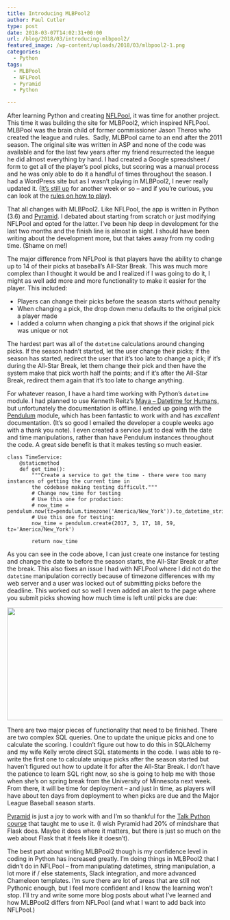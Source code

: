 ```yaml
---
title: Introducing MLBPool2
author: Paul Cutler
type: post
date: 2018-03-07T14:02:31+00:00
url: /blog/2018/03/introducing-mlbpool2/
featured_image: /wp-content/uploads/2018/03/mlbpool2-1.png
categories:
  - Python
tags:
  - MLBPool
  - NFLPool
  - Pyramid
  - Python

---
```

After learning Python and creating [NFLPool][1], it was time for another project. This time it was building the site for MLBPool2, which inspired NFLPool. MLBPool was the brain child of former commissioner Jason Theros who created the league and rules.  Sadly, MLBPool came to an end after the 2011 season. The original site was written in ASP and none of the code was available and for the last few years after my friend resurrected the league he did almost everything by hand. I had created a Google spreadsheet / form to get all of the player’s pool picks, but scoring was a manual process and he was only able to do it a handful of times throughout the season. I had a WordPress site but as I wasn’t playing in MLBPool2, I never really updated it. ([It’s still up][2] for another week or so &#8211; and if you’re curious, you can look at the [rules on how to play][3]).

That all changes with MLBPool2. Like NFLPool, the app is written in Python (3.6) and [Pyramid][4]. I debated about starting from scratch or just modifying NFLPool and opted for the latter. I’ve been hip deep in development for the last two months and the finish line is almost in sight. I should have been writing about the development more, but that takes away from my coding time. (Shame on me!)

The major difference from NFLPool is that players have the ability to change up to 14 of their picks at baseball’s All-Star Break. This was much more complex than I thought it would be and I realized if I was going to do it, I might as well add more and more functionality to make it easier for the player. This included:

  * Players can change their picks before the season starts without penalty
  * When changing a pick, the drop down menu defaults to the original pick a player made
  * I added a column when changing a pick that shows if the original pick was unique or not

The hardest part was all of the `datetime` calculations around changing picks. If the season hadn’t started, let the user change their picks; if the season has started, redirect the user that it’s too late to change a pick; if it’s during the All-Star Break, let them change their pick and then have the system make that pick worth half the points; and if it’s after the All-Star Break, redirect them again that it’s too late to change anything.

For whatever reason, I have a hard time working with Python’s `datetime` module. I had planned to use Kenneth Reitz’s [Maya &#8211; Datetime for Humans,][5] but unfortunately the documentation is offline. I ended up going with the [Pendulum][6] module, which has been fantastic to work with and has _excellent_ documentation. (It’s so good I emailed the developer a couple weeks ago with a thank you note). I even created a service just to deal with the date and time manipulations, rather than have Pendulum instances throughout the code. A great side benefit is that it makes testing so much easier.

    class TimeService:
        @staticmethod
        def get_time():
            """Create a service to get the time - there were too many instances of getting the current time in
            the codebase making testing difficult."""
            # Change now_time for testing
            # Use this one for production:
            # now_time = pendulum.now(tz=pendulum.timezone('America/New_York')).to_datetime_string()
            # Use this one for testing:
            now_time = pendulum.create(2017, 3, 17, 18, 59, tz='America/New_York')
    
            return now_time
    

As you can see in the code above, I can just create one instance for testing and change the date to before the season starts, the All-Star Break or after the break. This also fixes an issue I had with NFLPool where I did not do the `datetime` manipulation correctly because of timezone differences with my web server and a user was locked out of submitting picks before the deadline. This worked out so well I even added an alert to the page where you submit picks showing how much time is left until picks are due:

<img class="alignnone size-full wp-image-6819" src="https://i2.wp.com/paulcutler.org/blog/wp-content/uploads/2018/03/Screenshot-2018-02-20-06.44.30.png?resize=700%2C263&#038;ssl=1" width="700" height="263" data-recalc-dims="1" />

There are two major pieces of functionality that need to be finished. There are two complex SQL queries. One to update the unique picks and one to calculate the scoring. I couldn’t figure out how to do this in SQLAlchemy and my wife Kelly wrote direct SQL statements in the code. I was able to re-write the first one to calculate unique picks after the season started but haven’t figured out how to update it for after the All-Star Break. I don’t have the patience to learn SQL right now, so she is going to help me with those when she’s on spring break from the University of Minnesota next week. From there, it will be time for deployment &#8211; and just in time, as players will have about ten days from deployment to when picks are due and the Major League Baseball season starts.

[Pyramid][4] is just a joy to work with and I’m so thankful for the [Talk Python course][7] that taught me to use it. (I wish Pyramid had 20% of mindshare that Flask does. Maybe it does where it matters, but there is just so much on the web about Flask that it feels like it doesn’t).

The best part about writing MLBPool2 though is my confidence level in coding in Python has increased greatly. I’m doing things in MLBPool2 that I didn’t do in NFLPool &#8211; from manipulating datetimes, string manipulation, a lot more if / else statements, Slack integration, and more advanced Chameleon templates. I’m sure there are lot of areas that are still not Pythonic enough, but I feel more confident and I know the learning won’t stop. I’ll try and write some more blog posts about what I’ve learned and how MLBPool2 differs from NFLPool (and what I want to add back into NFLPool.)

 [1]: https://nflpool.xyz
 [2]: http://mlbpool2.com/
 [3]: http://mlbpool2.com/rules/mlbpool2-rules/
 [4]: https://trypyramid.com
 [5]: https://github.com/kennethreitz/maya
 [6]: https://pendulum.eustace.io/
 [7]: https://training.talkpython.fm/courses/explore_entrepreneurs/python-for-entrepreneurs-build-and-launch-your-online-business